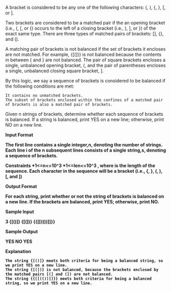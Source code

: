 <p>A bracket is considered to be any one of the following characters: (, ), {, }, [, or ].

Two brackets are considered to be a matched pair if the an opening bracket (i.e., (, [, or {) occurs to the left of a closing bracket (i.e., ), ], or }) 
of the exact same type. There are three types of matched pairs of brackets: [], {}, and ().

A matching pair of brackets is not balanced if the set of brackets it encloses are not matched. For example,
 {[(])} is not balanced because the contents in between { and } are not balanced. The pair of square brackets encloses a single, 
unbalanced opening bracket, (, and the pair of parentheses encloses a single, unbalanced closing square bracket, ].

By this logic, we say a sequence of brackets is considered to be balanced if the following conditions are met:

    It contains no unmatched brackets.
    The subset of brackets enclosed within the confines of a matched pair of brackets is also a matched pair of brackets.

Given n strings of brackets, determine whether each sequence of brackets is balanced. If a string is balanced, print YES 
on a new line; otherwise, print NO on a new line.</n>

<b>Input Format<b>

The first line contains a single integer,n, denoting the number of strings.
Each line i of the n subsequent lines consists of a single string,s, denoting a sequence of brackets.

<b>Constraints</b>
	*1<=n<=10^3
	*1<=len<=10^3 , where is the length of the sequence.
    Each character in the sequence will be a bracket (i.e., {, }, (, ), [, and ])

<b>Output Format</b>

For each string, print whether or not the string of brackets is balanced on a new line. If the brackets are balanced, print YES; otherwise, print NO.

<b>Sample Input</b>

3
{[()]}
{[(])}
{{[[(())]]}}

<b>Sample Output</b>

YES
NO
YES

<b>Explanation</b>

    The string {[()]} meets both criteria for being a balanced string, so we print YES on a new line.
    The string {[(])} is not balanced, because the brackets enclosed by the matched pairs [(] and (]) are not balanced.
    The string {{[[(())]]}} meets both criteria for being a balanced string, so we print YES on a new line.
